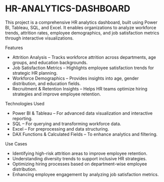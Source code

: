 # HR-ANALYTICS-DASHBOARD

This project is a comprehensive HR analytics dashboard, built using Power BI, Tableau, SQL, and Excel. It enables organizations to analyze workforce trends, attrition rates, employee demographics, and job satisfaction metrics through interactive visualizations.

Features
- Attrition Analysis – Tracks workforce attrition across departments, age groups, and education backgrounds.
- Job Satisfaction Metrics – Highlights employee satisfaction trends for strategic HR planning.
- Workforce Demographics – Provides insights into age, gender distribution, and education fields.
- Recruitment & Retention Insights – Helps HR teams optimize hiring strategies and improve employee retention.
  
Technologies Used
- Power BI & Tableau – For advanced data visualization and interactive reporting.
- SQL – For querying and transforming workforce data.
- Excel – For preprocessing and data structuring.
- DAX Functions & Calculated Fields – To enhance analytics and filtering.
  
Use Cases
- Identifying high-risk attrition areas to improve employee retention.
- Understanding diversity trends to support inclusive HR strategies.
- Optimizing hiring processes based on department-wise employee distribution.
- Enhancing employee engagement by analyzing job satisfaction metrics.
